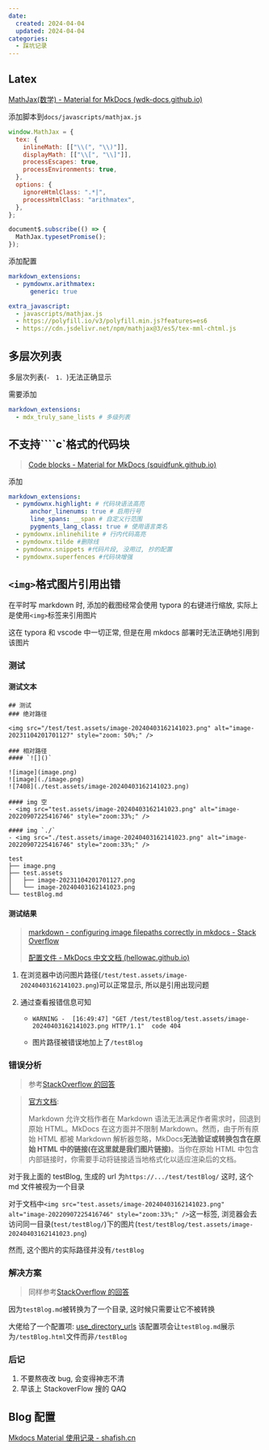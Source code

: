 ```yaml
---
date:
  created: 2024-04-04
  updated: 2024-04-04
categories:
  - 踩坑记录
---
```


## Latex

[MathJax(数学) - Material for MkDocs (wdk-docs.github.io)](https://wdk-docs.github.io/mkdocs-material-docs/reference/mathjax/)

添加脚本到`docs/javascripts/mathjax.js`

<!-- more -->

```js
window.MathJax = {
  tex: {
    inlineMath: [["\\(", "\\)"]],
    displayMath: [["\\[", "\\]"]],
    processEscapes: true,
    processEnvironments: true,
  },
  options: {
    ignoreHtmlClass: ".*|",
    processHtmlClass: "arithmatex",
  },
};

document$.subscribe(() => {
  MathJax.typesetPromise();
});
```

添加配置

```yaml
markdown_extensions:
  - pymdownx.arithmatex:
      generic: true

extra_javascript:
  - javascripts/mathjax.js
  - https://polyfill.io/v3/polyfill.min.js?features=es6
  - https://cdn.jsdelivr.net/npm/mathjax@3/es5/tex-mml-chtml.js
```

## 多层次列表

多层次列表(`- ` `1. `)无法正确显示

需要添加

```yml
markdown_extensions:
  - mdx_truly_sane_lists # 多级列表
```

## 不支持````c`格式的代码块

> [Code blocks - Material for MkDocs (squidfunk.github.io)](https://squidfunk.github.io/mkdocs-material/reference/code-blocks/)

添加

```yaml
markdown_extensions:
  - pymdownx.highlight: # 代码块语法高亮
      anchor_linenums: true # 启用行号
      line_spans: __span # 自定义行范围
      pygments_lang_class: true # 使用语言类名
  - pymdownx.inlinehilite # 行内代码高亮
  - pymdownx.tilde #删除线
  - pymdownx.snippets #代码片段, 没用过, 抄的配置
  - pymdownx.superfences #代码块增强
```

## `<img>`格式图片引用出错

在平时写 markdown 时, 添加的截图经常会使用 typora 的右键进行缩放, 实际上是使用`<img>`标签来引用图片

这在 typora 和 vscode 中一切正常, 但是在用 mkdocs 部署时无法正确地引用到该图片

### 测试

#### 测试文本

```text
## 测试
### 绝对路径

<img src="/test/test.assets/image-20240403162141023.png" alt="image-20231104201701127" style="zoom: 50%;" />

### 相对路径
#### `![]()`

![image](image.png)
![image](./image.png)
![7408](./test.assets/image-20240403162141023.png)

#### img 空
- <img src="test.assets/image-20240403162141023.png" alt="image-20220907225416746" style="zoom:33%;" />

#### img `./`
- <img src="./test.assets/image-20240403162141023.png" alt="image-20220907225416746" style="zoom:33%;" />

```

```shell
test
├── image.png
├── test.assets
│   ├── image-20231104201701127.png
│   └── image-20240403162141023.png
└── testBlog.md
```

#### 测试结果

> [markdown - configuring image filepaths correctly in mkdocs - Stack Overflow](https://stackoverflow.com/questions/71074662/configuring-image-filepaths-correctly-in-mkdocs/71083184#71083184)
>
> [配置文件 - MkDocs 中文文档 (hellowac.github.io)](https://hellowac.github.io/mkdocs-docs-zh/user-guide/configuration/#use_directory_urls)

1. 在浏览器中访问图片路径(`/test/test.assets/image-20240403162141023.png`)可以正常显示, 所以是引用出现问题

2. 通过查看报错信息可知

   - ```shell
     WARNING -  [16:49:47] "GET /test/testBlog/test.assets/image-20240403162141023.png HTTP/1.1"  code 404
     ```

   - 图片路径被错误地加上了`/testBlog`

### 错误分析

> 参考[StackOverflow 的回答](https://stackoverflow.com/questions/71074662/configuring-image-filepaths-correctly-in-mkdocs/71083184#71083184)

> [官方文档](https://www.mkdocs.org/user-guide/writing-your-docs/#linking-from-raw-html):
>
> Markdown 允许文档作者在 Markdown 语法无法满足作者需求时，回退到原始 HTML。MkDocs 在这方面并不限制 Markdown。然而，由于所有原始 HTML 都被 Markdown 解析器忽略，MkDocs**无法验证或转换包含在原始 HTML 中的链接(在这里就是我们图片链接)**。当你在原始 HTML 中包含内部链接时，你需要手动将链接适当地格式化以适应渲染后的文档。

对于我上面的 testBlog, 生成的 url 为`https://.../test/testBlog/` 这时, 这个 md 文件被视为一个目录

对于文档中`<img src="test.assets/image-20240403162141023.png" alt="image-20220907225416746" style="zoom:33%;" />`这一标签, 浏览器会去访问同一目录(`test/testBlog/`)下的图片(`test/testBlog/test.assets/image-20240403162141023.png`)

然而, 这个图片的实际路径并没有`/testBlog`

### 解决方案

> 同样参考[StackOverflow 的回答](https://stackoverflow.com/questions/71074662/configuring-image-filepaths-correctly-in-mkdocs/71083184#71083184)

因为`testBlog.md`被转换为了一个目录, 这时候只需要让它不被转换

大佬给了一个配置项: [use_directory_urls](https://hellowac.github.io/mkdocs-docs-zh/user-guide/configuration/#use_directory_urls) 该配置项会让`testBlog.md`展示为`/testBlog.html`文件而非`/testBlog`

### 后记

1. 不要熬夜改 bug, 会变得神志不清
2. 早该上 StackoverFlow 搜的 QAQ

## Blog 配置

[Mkdocs Material 使用记录 - shafish.cn](https://shafish.cn/blog/mkdocs/#14-blog)
